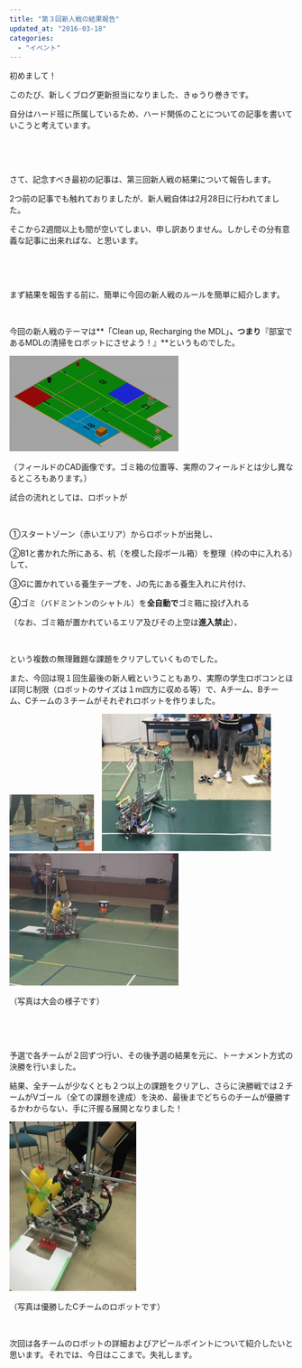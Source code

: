 ```yaml
---
title: "第３回新人戦の結果報告"
updated_at: "2016-03-18"
categories: 
  - "イベント"
---
```


初めまして！

このたび、新しくブログ更新担当になりました、きゅうり巻きです。

自分はハード班に所属しているため、ハード関係のことについての記事を書いていこうと考えています。

 

 

さて、記念すべき最初の記事は、第三回新人戦の結果について報告します。

2つ前の記事でも触れておりましたが、新人戦自体は2月28日に行われてました。

そこから2週間以上も間が空いてしまい、申し訳ありません。しかしその分有意義な記事に出来ればな、と思います。

 

 

まず結果を報告する前に、簡単に今回の新人戦のルールを簡単に紹介します。

 

今回の新人戦のテーマは**「Clean up, Recharging the MDL」**、つまり**『部室であるMDLの清掃をロボットにさせよう！』**というものでした。

[![field](images/field-300x169.png)](http://www.fortefibre.net/blog/wp-content/uploads/2016/03/field.png)

（フィールドのCAD画像です。ゴミ箱の位置等、実際のフィールドとは少し異なるところもあります。）

試合の流れとしては、ロボットが

 

①スタートゾーン（赤いエリア）からロボットが出発し、

②B1と書かれた所にある、机（を模した段ボール箱）を整理（枠の中に入れる）して、

③Gに置かれている養生テープを、Jの先にある養生入れに片付け、

④ゴミ（バドミントンのシャトル）を**全自動で**ゴミ箱に投げ入れる

（なお、ゴミ箱が置かれているエリア及びその上空は**進入禁止**）、

 

という複数の無理難題な課題をクリアしていくものでした。

また、今回は現１回生最後の新人戦ということもあり、実際の学生ロボコンとほぼ同じ制限（ロボットのサイズは１m四方に収める等）で、Aチーム、Bチーム、Cチームの３チームがそれぞれロボットを作りました。

[![図3](images/c8856789ec11ab8b1013037cef6929f9-150x100.jpg)](http://www.fortefibre.net/blog/wp-content/uploads/2016/03/c8856789ec11ab8b1013037cef6929f9.jpg)　[![図1](images/795316b92fc766b0181f6fef074f03fa-e1458140303259-300x243.jpg)](http://www.fortefibre.net/blog/wp-content/uploads/2016/03/795316b92fc766b0181f6fef074f03fa-e1458140303259.jpg)　[![図2](images/2b530e80c7d0de90885e285c5d798063-e1458141272992-300x234.jpg)](http://www.fortefibre.net/blog/wp-content/uploads/2016/03/2b530e80c7d0de90885e285c5d798063-e1458141272992.jpg)

（写真は大会の様子です）

 

 

予選で各チームが２回ずつ行い、その後予選の結果を元に、トーナメント方式の決勝を行いました。

結果、全チームが少なくとも２つ以上の課題をクリアし、さらに決勝戦では２チームがVゴール（全ての課題を達成）を決め、最後までどちらのチームが優勝するかわからない、手に汗握る展開となりました！

[![IMG_3372](images/IMG_3372-e1458140064150-225x300.jpg)](http://www.fortefibre.net/blog/wp-content/uploads/2016/03/IMG_3372.jpg)

（写真は優勝したCチームのロボットです）

 

次回は各チームのロボットの詳細およびアピールポイントについて紹介したいと思います。それでは、今日はここまで。失礼します。
